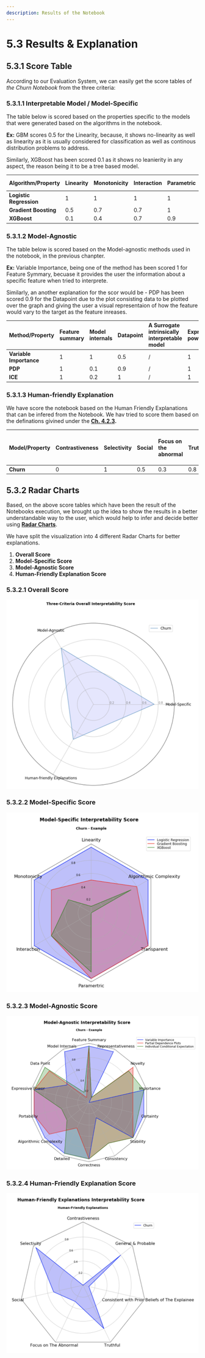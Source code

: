 ```yaml
---
description: Results of the Notebook
---
```


# 5.3 Results & Explanation

## 5.3.1 Score Table

According to our Evaluation System, we can easily get the score tables of _the Churn Notebook_ from the three criteria:

### 5.3.1.1 Interpretable Model / Model-Specific

The table below is scored based on the properties specific to the models that were generated based on the algorithms in the notebook. 

**Ex:** GBM scores 0.5 for the Linearity, because, it shows no-linearity as well as linearity as it is usually considered for classification as well as continous distribution problems to address.

Similarly, XGBoost has been scored 0.1 as it shows no leanierity in any aspect, the reason being it to be a tree based model.

| Algorithm/Property | Linearity | Monotonicity | Interaction | Parametric | Transparent | Algorithmic complexity |
| :--- | :--- | :--- | :--- | :--- | :--- | :--- |
| **Logistic Regression** | 1 | 1 | 1 | 1 | 1 | 1 |
| **Gradient Boosting** | 0.5 | 0.7 | 0.7 | 1 | 1 | 0.8 |
| **XGBoost** | 0.1 | 0.4 | 0.7 | 0.9 | 0 | 0.7 |

### 5.3.1.2 Model-Agnostic

The table below is scored based on the Model-agnostic methods used in the notebook, in the previous chanpter.

**Ex:** Variable Importance, being one of the method has been scored 1 for Feature Symmary, becuase it provides the user the information about a specific feature when tried to interprete.

Similarly, an another explanation for the scor would be - PDP has been scored 0.9 for the Datapoint due to the plot consisting data to be plotted over the graph and giving the user a visual representaion of how the feature would vary to the target as the feature inreases.

| Method/Property | Feature summary | Model internals | Datapoint | A Surrogate intrinsically interpretable model | Expressive power | Portability | Algorithmic complexity | Detailed | Correctness | Consistency | Stability | Certainty | Importance | Novelty | Representativeness |
| :--- | :--- | :--- | :--- | :--- | :--- | :--- | :--- | :--- | :--- | :--- | :--- | :--- | :--- | :--- | :--- |
| **Variable Importance** | 1 | 1 | 0.5 | / | 1 | 1 | 1 | 1 | 1 | 0.3 | 1 | 1 | 1 | 0 | 1 |
| **PDP** | 1 | 0.1 | 0.9 | / | 1 | 1 | 0.9 | 0.5 | 1 | 0.8 | 1 | 0.8 | 0.8 | 1 | 0.1 |
| **ICE** | 1 | 0.2 | 1 | / | 1 | 0.5 | 0.5 | 1 | 1 | 0.8 | 1 | 0.9 | 1 | 0.9 | 0.1 |

### 5.3.1.3 Human-friendly Explanation

We have score the notebook based on the Human Friendly Explanations that can be infered from the Notebook. We hav tried to score them based on the definations givined under the [**Ch. 4.2.3**](../4.-evaluation-system-of-interpretable-machine-learning/4.2.1-the-structure-of-the-evaluation-system/4.2.4-human-explanations.md)**.**

| Model/Property | Contrastiveness | Selectivity | Social | Focus on the abnormal | Truthful | Consistent with prior beliefs of the explainer | General and probable |
| :--- | :--- | :--- | :--- | :--- | :--- | :--- | :--- |
| **Churn** | 0 | 1 | 0.5 | 0.3 | 0.8 | 0.1 | 0.8 |

## 5.3.2 Radar Charts

Based, on the above score tables which have been the result of the Notebooks execution, we brought up the idea to show the results in a better understandable way to the user, which would help to infer and decide better using [**Radar Charts**](https://en.wikipedia.org/wiki/Radar_chart).

We have split the visualization into 4 different Radar Charts for better explanations.

1. **Overall Score**
2. **Model-Specific Score**
3. **Model-Agnostic Score**
4. **Human-Friendly Explanation Score**

### 5.3.2.1 Overall Score

![](../.gitbook/assets/image-10-.png)

### 5.3.2.2 Model-Specific Score

![](../.gitbook/assets/image-11-.png)

### 5.3.2.3 Model-Agnostic Score

![](../.gitbook/assets/image-12-.png)

### 5.3.2.4 Human-Friendly Explanation Score

![](../.gitbook/assets/image-13-.png)

